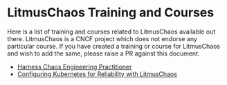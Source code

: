 # LitmusChaos Training and Courses

Here is a list of training and courses related to LitmusChaos available out there. LitmusChaos is a CNCF project which does not endorse any particular course. 
If you have created a training or course for LitmusChaos and wish to add the same, please raise a PR against this document.


- [Harness Chaos Engineering Practitioner](https://university.harness.io/path/harness-chaos-engineering-practitioner)
- [Configuring Kubernetes for Reliability with LitmusChaos](https://www.udemy.com/course/configuring-kubernetes-for-reliability-with-litmuschaos/)

